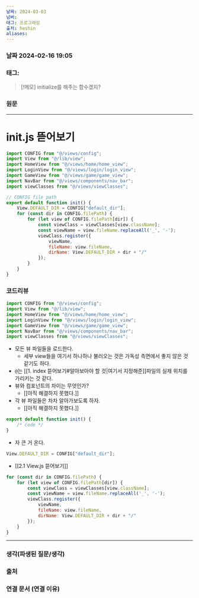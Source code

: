 ```yaml
---
날짜: 2024-03-03
넘버: 
태그: 프로그래밍
출처: heshin
aliases:
---
```

### 날짜  2024-02-16 19:05

### 태그:

>[!메모]
> initialize를 해주는 함수겠지?

### 원문
---
# init.js 뜯어보기
```js
import CONFIG from "@/views/config";
import View from "@/lib/view";
import HomeView from "@/views/home/home_view";
import LoginView from "@/views/login/login_view";
import GameView from "@/views/game/game_view";
import NavBar from "@/views/components/nav_bar";
import viewClasses from "@/views/viewClasses";

// CONFIG file path
export default function init() {
	View.DEFAULT_DIR = CONFIG["default_dir"];
	for (const dir in CONFIG.filePath) {
		for (let view of CONFIG.filePath[dir]) {
			const viewClass = viewClasses[view.className];
			const viewName = view.fileName.replaceAll('_', '-');
			viewClass.register({
				viewName,
				fileName: view.fileName,
				dirName: View.DEFAULT_DIR + dir + "/"
			});
		}
	}
}
```
### 코드리뷰
```js
import CONFIG from "@/views/config";
import View from "@/lib/view";
import HomeView from "@/views/home/home_view";
import LoginView from "@/views/login/login_view";
import GameView from "@/views/game/game_view";
import NavBar from "@/views/components/nav_bar";
import viewClasses from "@/views/viewClasses";
```
- 모든 뷰 파일들을 로드한다.
	- 세부 view들을 여기서 하나하나 불러오는 것은 가독성 측면에서 좋지 않은 것 같기도 하다.
- `@`는 [[1. index 뜯어보기#알아보아야 할 것|여기서 지정해준]]파일의 실제 위치를 가리키는 것 같다.
- 뷰와 컴포넌트의 차이는 무엇인가?
	- [[아직 해결하지 못했다.]]
- 각 뷰 파일들은 차차 알아가보도록 하자.
	- [[아직 해결하지 못했다.]]
```js
export default function init() {
	/* code */
}
```
- 자 큰 거 온다.
```js
View.DEFAULT_DIR = CONFIG["default_dir"];
```
- [[2.1 View.js 뜯어보기]]
```js
for (const dir in CONFIG.filePath) {
	for (let view of CONFIG.filePath[dir]) {
		const viewClass = viewClasses[view.className];
		const viewName = view.fileName.replaceAll('_', '-');
		viewClass.register({
			viewName,
			fileName: view.fileName,
			dirName: View.DEFAULT_DIR + dir + "/"
		});
	}
}

```

---
### 생각(파생된 질문/생각)

### 출처

### 연결 문서 (연결 이유)

